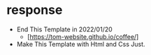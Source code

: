 # response
- End This Template in 2022/01/20
   - [https://tom-website.github.io/coffee/]
- Make This Template with Html and Css Just.
